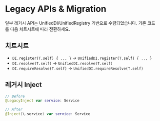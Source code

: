 # Legacy APIs & Migration

일부 레거시 API는 UnifiedDI/UnifiedRegistry 기반으로 수렴되었습니다. 기존 코드를 다음 치트시트에 따라 전환하세요.

## 치트시트
- `DI.register(T.self) { ... }` → `UnifiedDI.register(T.self) { ... }`
- `DI.resolve(T.self)` → `UnifiedDI.resolve(T.self)`
- `DI.requireResolve(T.self)` → `UnifiedDI.requireResolve(T.self)`

## 레거시 Inject
```swift
// Before
@LegacyInject var service: Service

// After
@Inject(\.service) var service: Service
```

